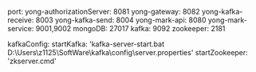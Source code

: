 port:
  yong-authorizationServer: 8081
  yong-gateway: 8082
  yong-kafka-receive: 8003
  yong-kafka-send: 8004
  yong-mark-api: 8080
  yong-mark-service: 9001,9002
  mongoDB: 27017
  kafka: 9092
  zookeeper: 2181

kafkaConfig:
  startKafka: 'kafka-server-start.bat D:\Users\z1125\SoftWare\kafka\config\server.properties'
  startZookeeper: 'zkserver.cmd'
